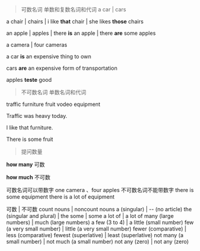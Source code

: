 > 可数名词  单数和复数名词和代词
 a car | cars

 a chair | chairs |  i like **that** chair | she likes **those** chairs 

an apple | apples   | there **is** an apple | there **are** some apples

a camera | four cameras

a car **is** an expensive thing to own

cars **are** an expensive form of transportation

apples **teste** good


> 不可数名词 单数名词和代词

traffic
furniture
fruit
vodeo equipment


Traffic was heavy today.

I like that furniture.

There is some fruit

> 提问数量

**how many** 可数

**how much** 不可数

可数名词可以带数字 
one camera 、four apples
不可数名词不能带数字
there is some equipment
there is a lot of equipment

可数								| 不可数
count nouns	 					| noncount nouns
a (singular) 					|	-- (no article)
the (singular and plural) 		|	the
some							|  some
a lot of 						|  a lot of
many (large numbers) 			| 	much (large numbers)
a few (3 to 4) 					|	a little (small number)
few (a very small number) 		|	little (a very small number)
fewer (comparative)				|	less (comparative)
fewest (superlative) 			|	least (superlative)
not many (a small number) 		| 	not much (a small number)
not any (zero) 					|	not any (zero)